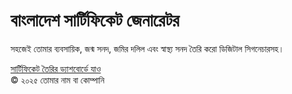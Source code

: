 <!DOCTYPE html>
<html lang="bn">
<head>
  <meta charset="UTF-8" />
  <meta name="viewport" content="width=device-width, initial-scale=1" />
  <title>বাংলাদেশ সার্টিফিকেট জেনারেটর</title>
  <link href="https://cdn.jsdelivr.net/npm/tailwindcss@2.2.19/dist/tailwind.min.css" rel="stylesheet">
</head>
<body class="bg-gradient-to-r from-blue-400 to-indigo-600 min-h-screen flex flex-col items-center justify-center text-white p-4">
  <h1 class="text-4xl font-bold mb-6 text-center">বাংলাদেশ সার্টিফিকেট জেনারেটর</h1>
  <p class="mb-8 text-center max-w-xl">সহজেই তোমার ব্যবসায়িক, জন্ম সনদ, জমির দলিল এবং স্বাস্থ্য সনদ তৈরি করো ডিজিটাল সিগনেচারসহ।</p>
  <a href="frontend/dashboard.html" class="bg-white text-indigo-700 font-semibold px-8 py-4 rounded shadow-lg hover:bg-gray-200 transition">
    সার্টিফিকেট তৈরির ড্যাশবোর্ডে যাও
  </a>
  <footer class="mt-12 text-sm opacity-75">© ২০২৫ তোমার নাম বা কোম্পানি</footer>
</body>
</html>
